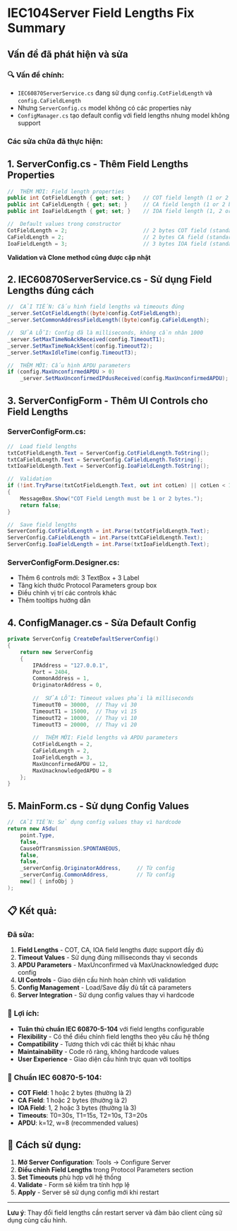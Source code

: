 # IEC104Server Field Lengths Fix Summary

## Vấn đề đã phát hiện và sửa

### 🔍 **Vấn đề chính:**
- `IEC60870ServerService.cs` đang sử dụng `config.CotFieldLength` và `config.CaFieldLength` 
- Nhưng `ServerConfig.cs` model không có các properties này
- `ConfigManager.cs` tạo default config với field lengths nhưng model không support

###  **Các sửa chữa đã thực hiện:**

## 1. **ServerConfig.cs** - Thêm Field Lengths Properties

```csharp
//  THÊM MỚI: Field length properties
public int CotFieldLength { get; set; }    // COT field length (1 or 2 bytes)
public int CaFieldLength { get; set; }     // CA field length (1 or 2 bytes)  
public int IoaFieldLength { get; set; }    // IOA field length (1, 2 or 3 bytes)

//  Default values trong constructor
CotFieldLength = 2;                        // 2 bytes COT field (standard)
CaFieldLength = 2;                         // 2 bytes CA field (standard)
IoaFieldLength = 3;                        // 3 bytes IOA field (standard)
```

**Validation và Clone method cũng được cập nhật**

## 2. **IEC60870ServerService.cs** - Sử dụng Field Lengths đúng cách

```csharp
//  CẢI TIẾN: Cấu hình field lengths và timeouts đúng
_server.SetCotFieldLength((byte)config.CotFieldLength);
_server.SetCommonAddressFieldLength((byte)config.CaFieldLength);

//  SỬA LỖI: Config đã là milliseconds, không cần nhân 1000
_server.SetMaxTimeNoAckReceived(config.TimeoutT1);
_server.SetMaxTimeNoAckSent(config.TimeoutT2);
_server.SetMaxIdleTime(config.TimeoutT3);

//  THÊM MỚI: Cấu hình APDU parameters
if (config.MaxUnconfirmedAPDU > 0)
    _server.SetMaxUnconfirmedIPdusReceived(config.MaxUnconfirmedAPDU);
```

## 3. **ServerConfigForm** - Thêm UI Controls cho Field Lengths

### ServerConfigForm.cs:
```csharp
//  Load field lengths
txtCotFieldLength.Text = ServerConfig.CotFieldLength.ToString();
txtCaFieldLength.Text = ServerConfig.CaFieldLength.ToString();
txtIoaFieldLength.Text = ServerConfig.IoaFieldLength.ToString();

//  Validation
if (!int.TryParse(txtCotFieldLength.Text, out int cotLen) || cotLen < 1 || cotLen > 2)
{
    MessageBox.Show("COT Field Length must be 1 or 2 bytes.");
    return false;
}

//  Save field lengths
ServerConfig.CotFieldLength = int.Parse(txtCotFieldLength.Text);
ServerConfig.CaFieldLength = int.Parse(txtCaFieldLength.Text);
ServerConfig.IoaFieldLength = int.Parse(txtIoaFieldLength.Text);
```

### ServerConfigForm.Designer.cs:
- Thêm 6 controls mới: 3 TextBox + 3 Label
- Tăng kích thước Protocol Parameters group box
- Điều chỉnh vị trí các controls khác
- Thêm tooltips hướng dẫn

## 4. **ConfigManager.cs** - Sửa Default Config

```csharp
private ServerConfig CreateDefaultServerConfig()
{
    return new ServerConfig
    {
        IPAddress = "127.0.0.1",
        Port = 2404,
        CommonAddress = 1,
        OriginatorAddress = 0,
        
        //  SỬA LỖI: Timeout values phải là milliseconds
        TimeoutT0 = 30000,  // Thay vì 30
        TimeoutT1 = 15000,  // Thay vì 15
        TimeoutT2 = 10000,  // Thay vì 10
        TimeoutT3 = 20000,  // Thay vì 20
        
        //  THÊM MỚI: Field lengths và APDU parameters
        CotFieldLength = 2,
        CaFieldLength = 2,
        IoaFieldLength = 3,
        MaxUnconfirmedAPDU = 12,
        MaxUnacknowledgedAPDU = 8
    };
}
```

## 5. **MainForm.cs** - Sử dụng Config Values

```csharp
//  CẢI TIẾN: Sử dụng config values thay vì hardcode
return new ASdu(
    point.Type,
    false,
    CauseOfTransmission.SPONTANEOUS,
    false,
    false,
    _serverConfig.OriginatorAddress,     // Từ config
    _serverConfig.CommonAddress,         // Từ config
    new[] { infoObj }
);
```

## 📋 **Kết quả:**

###  **Đã sửa:**
1. **Field Lengths** - COT, CA, IOA field lengths được support đầy đủ
2. **Timeout Values** - Sử dụng đúng milliseconds thay vì seconds
3. **APDU Parameters** - MaxUnconfirmed và MaxUnacknowledged được config
4. **UI Controls** - Giao diện cấu hình hoàn chỉnh với validation
5. **Config Management** - Load/Save đầy đủ tất cả parameters
6. **Server Integration** - Sử dụng config values thay vì hardcode

### 🎯 **Lợi ích:**
- **Tuân thủ chuẩn IEC 60870-5-104** với field lengths configurable
- **Flexibility** - Có thể điều chỉnh field lengths theo yêu cầu hệ thống
- **Compatibility** - Tương thích với các thiết bị khác nhau
- **Maintainability** - Code rõ ràng, không hardcode values
- **User Experience** - Giao diện cấu hình trực quan với tooltips

### 📝 **Chuẩn IEC 60870-5-104:**
- **COT Field**: 1 hoặc 2 bytes (thường là 2)
- **CA Field**: 1 hoặc 2 bytes (thường là 2)  
- **IOA Field**: 1, 2 hoặc 3 bytes (thường là 3)
- **Timeouts**: T0=30s, T1=15s, T2=10s, T3=20s
- **APDU**: k=12, w=8 (recommended values)

## 🔧 **Cách sử dụng:**

1. **Mở Server Configuration**: Tools → Configure Server
2. **Điều chỉnh Field Lengths** trong Protocol Parameters section
3. **Set Timeouts** phù hợp với hệ thống
4. **Validate** - Form sẽ kiểm tra tính hợp lệ
5. **Apply** - Server sẽ sử dụng config mới khi restart

---

**Lưu ý**: Thay đổi field lengths cần restart server và đảm bảo client cũng sử dụng cùng cấu hình.
